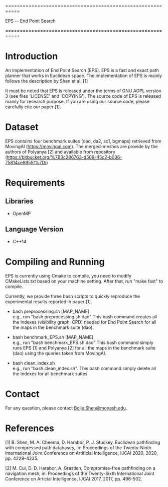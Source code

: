 ===========================================================

EPS -- End Point Search

===========================================================


Introduction
===========================================================
An implementation of End Point Search (EPS). EPS is a fast and
exact path planner that works in Euclidean space. The implementation
of EPS is mainly follows the description by Shen et al. [1]

It must be noted that EPS is released under the terms of GNU AGPL
version 3 (see files 'LICENSE' and 'COPYING'). The source code of EPS
is released mainly for research purpose. If you are using our source
code, please carefully cite our paper [1].




Dataset
===========================================================
EPS contains four benchmark suites (dao, da2, sc1, bgmaps) retrieved
from MovingAI (https://movingai.com). The
merged-meshes are provide by the authors of Polyanya [2] and available
from repository (https://bitbucket.org/%7B3c286763-d509-45c2-b036-75814ce8955f%7D/)



Requirements
===========================================================

Libraries
----------------
- OpenMP

Language Version
----------------
- C++14



Compiling and Running
===========================================================
EPS is currently using Cmake to compile, you need to modify
CMakeLists.txt based on your machine setting. After that, run
"make fast" to compile.


Currently, we provide three bash scripts to quickly reproduce the
experimental results reported in paper [1].

- bash preprocessing.sh [MAP_NAME] <br />
e.g., run "bash preprocessing.sh dao"
This bash command creates all the indexes (visibility graph, CPD)
needed for End Point Search for all the maps in the benchmark suite (dao).

- bash benchmark_EPS.sh [MAP_NAME] <br />
e.g., run "bash benchmark_EPS.sh dao"
This bash command simply runs EPS [1] and Polyanya [2] for all the maps in
the benchmark suite (dao) using the queries taken from MovingAI.

- bash clean_index.sh <br />
e.g., run "bash clean_index.sh".
This bash command simply  delete all the indexes for all benchmark suites



Contact
===========================================================
For any question, please contact Bojie.Shen@monash.edu.



References
==========

[1] B. Shen, M. A. Cheema, D. Harabor, P. J. Stuckey,
    Euclidean pathfinding with compressed path databases,
    in: Proceedings of the Twenty-Ninth International Joint
    Conference on Artificial Intelligence, IJCAI 2020, 2020,
    pp. 4229–4235.

[2] M. Cui, D. D. Harabor, A. Grastien, Compromise-free pathfinding
    on a navigation mesh, in: Proceedings of the Twenty-Sixth International
    Joint Conference on Articial Intelligence, IJCAI 2017, 2017,
    pp. 496-502.
